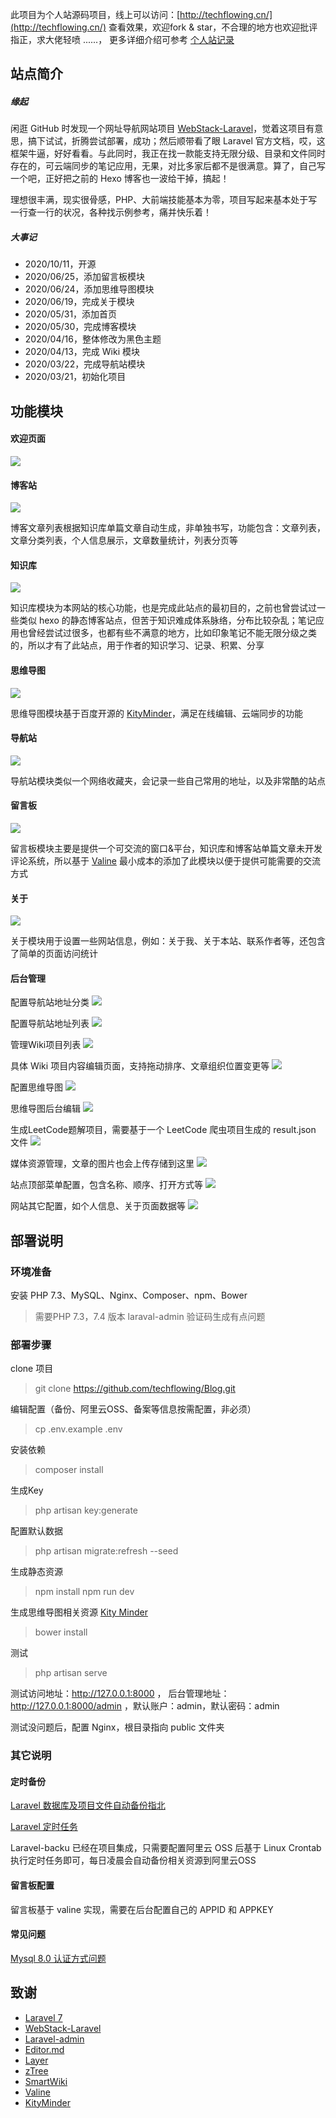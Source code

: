 
此项目为个人站源码项目，线上可以访问：[http://techflowing.cn/](http://techflowing.cn/) 查看效果，欢迎fork & star，不合理的地方也欢迎批评指正，求大佬轻喷 ......，
更多详细介绍可参考 [个人站记录](http://techflowing.cn/wiki/detail/8)

## 站点简介

##### 缘起

闲逛 GitHub 时发现一个网址导航网站项目 [WebStack-Laravel](https://github.com/hui-ho/WebStack-Laravel "WebStack-Laravel")，觉着这项目有意思，搞下试试，折腾尝试部署，成功；然后顺带看了眼 Laravel 官方文档，哎，这框架牛逼，好好看看。与此同时，我正在找一款能支持无限分级、目录和文件同时存在的，可云端同步的笔记应用，无果，对比多家后都不是很满意。算了，自己写一个吧，正好把之前的 Hexo 博客也一波给干掉，搞起！

理想很丰满，现实很骨感，PHP、大前端技能基本为零，项目写起来基本处于写一行查一行的状况，各种找示例参考，痛并快乐着！


##### 大事记

* 2020/10/11，开源
* 2020/06/25，添加留言板模块
* 2020/06/24，添加思维导图模块
* 2020/06/19，完成关于模块
* 2020/05/31，添加首页
* 2020/05/30，完成博客模块
* 2020/04/16，整体修改为黑色主题
* 2020/04/13，完成 Wiki 模块
* 2020/03/22，完成导航站模块
* 2020/03/21，初始化项目

## 功能模块

#### 欢迎页面

![](https://raw.githubusercontent.com/techflowing/Blog/master/screenshot/welcome.png)

#### 博客站

![](https://raw.githubusercontent.com/techflowing/Blog/master/screenshot/blog.png)

博客文章列表根据知识库单篇文章自动生成，非单独书写，功能包含：文章列表，文章分类列表，个人信息展示，文章数量统计，列表分页等

#### 知识库

![](https://raw.githubusercontent.com/techflowing/Blog/master/screenshot/wiki.png)

知识库模块为本网站的核心功能，也是完成此站点的最初目的，之前也曾尝试过一些类似 hexo 的静态博客站点，但苦于知识难成体系脉络，分布比较杂乱；笔记应用也曾经尝试过很多，也都有些不满意的地方，比如印象笔记不能无限分级之类的，所以才有了此站点，用于作者的知识学习、记录、积累、分享

#### 思维导图

![](https://raw.githubusercontent.com/techflowing/Blog/master/screenshot/xmind.png)

思维导图模块基于百度开源的 [KityMinder](https://github.com/fex-team/kityminder)，满足在线编辑、云端同步的功能

#### 导航站

![](https://raw.githubusercontent.com/techflowing/Blog/master/screenshot/navigation.png)

导航站模块类似一个网络收藏夹，会记录一些自己常用的地址，以及非常酷的站点

#### 留言板

![](https://raw.githubusercontent.com/techflowing/Blog/master/screenshot/guestbook.png)

留言板模块主要是提供一个可交流的窗口&平台，知识库和博客站单篇文章未开发评论系统，所以基于 [Valine](https://valine.js.org/) 最小成本的添加了此模块以便于提供可能需要的交流方式

#### 关于

![](https://raw.githubusercontent.com/techflowing/Blog/master/screenshot/about.png)

关于模块用于设置一些网站信息，例如：关于我、关于本站、联系作者等，还包含了简单的页面访问统计

#### 后台管理

配置导航站地址分类
![](https://raw.githubusercontent.com/techflowing/Blog/master/screenshot/Lark20201011222114.png)

配置导航站地址列表
![](https://raw.githubusercontent.com/techflowing/Blog/master/screenshot/Lark20201011222127.png)

管理Wiki项目列表
![](https://raw.githubusercontent.com/techflowing/Blog/master/screenshot/Lark20201011222140.png)

具体 Wiki 项目内容编辑页面，支持拖动排序、文章组织位置变更等
![](https://raw.githubusercontent.com/techflowing/Blog/master/screenshot/Lark20201011224819.png)

配置思维导图
![](https://raw.githubusercontent.com/techflowing/Blog/master/screenshot/Lark20201011222202.png)

思维导图后台编辑
![](https://github.com/techflowing/Blog/blob/master/screenshot/Lark20201019105512.png)

生成LeetCode题解项目，需要基于一个 LeetCode 爬虫项目生成的 result.json 文件
![](https://raw.githubusercontent.com/techflowing/Blog/master/screenshot/Lark20201011222213.png)

媒体资源管理，文章的图片也会上传存储到这里
![](https://raw.githubusercontent.com/techflowing/Blog/master/screenshot/Lark20201011222226.png)

站点顶部菜单配置，包含名称、顺序、打开方式等
![](https://raw.githubusercontent.com/techflowing/Blog/master/screenshot/Lark20201011222239.png)

网站其它配置，如个人信息、关于页面数据等
![](https://raw.githubusercontent.com/techflowing/Blog/master/screenshot/Lark20201011222256.png)

## 部署说明
### 环境准备
安装 PHP 7.3、MySQL、Nginx、Composer、npm、Bower
> 需要PHP 7.3，7.4 版本 laraval-admin 验证码生成有点问题

### 部署步骤

clone 项目
> git clone https://github.com/techflowing/Blog.git

编辑配置（备份、阿里云OSS、备案等信息按需配置，非必须）
> cp .env.example .env

安装依赖
> composer install

生成Key
> php artisan key:generate

配置默认数据
> php artisan migrate:refresh --seed

生成静态资源
> npm install
> npm run dev

生成思维导图相关资源 [Kity Minder](https://github.com/fex-team/kityminder "Kity Minder")
> bower install

测试
> php artisan serve

测试访问地址：http://127.0.0.1:8000  ，
后台管理地址：http://127.0.0.1:8000/admin ，默认账户：admin，默认密码：admin

测试没问题后，配置 Nginx，根目录指向 public 文件夹

### 其它说明

#### 定时备份
[Laravel 数据库及项目文件自动备份指北](https://learnku.com/articles/16185/laravel-database-and-project-code-automatic-backup-north-spatielaravel-backup "Laravel 数据库及项目文件自动备份指北")

[Laravel 定时任务](https://learnku.com/laravel/t/1402/laravel-timing-task "Laravel 定时任务")

Laravel-backu 已经在项目集成，只需要配置阿里云 OSS 后基于 Linux Crontab 执行定时任务即可，每日凌晨会自动备份相关资源到阿里云OSS

#### 留言板配置
留言板基于 valine 实现，需要在后台配置自己的 APPID 和 APPKEY

#### 常见问题

[Mysql 8.0 认证方式问题](https://www.cnblogs.com/cndavidwang/p/9357684.html "Mysql 8.0 认证方式问题")


## 致谢

* [Laravel 7](https://learnku.com/docs/laravel/7.x "Laravel 7")
* [WebStack-Laravel](https://github.com/hui-ho/WebStack-Laravel "WebStack-Laravel")
* [Laravel-admin](https://laravel-admin.org/ "Laravel-admin")
* [Editor.md](http://editor.md.ipandao.com/ "Editor.md")
* [Layer ](https://layer.layui.com/ "Layer ")
* [zTree](http://www.treejs.cn/v3/main.php#_zTreeInfo "zTree")
* [SmartWiki](https://github.com/lifei6671/SmartWiki "SmartWiki")
* [Valine](https://valine.js.org/)
* [KityMinder](https://github.com/fex-team/kityminder)

